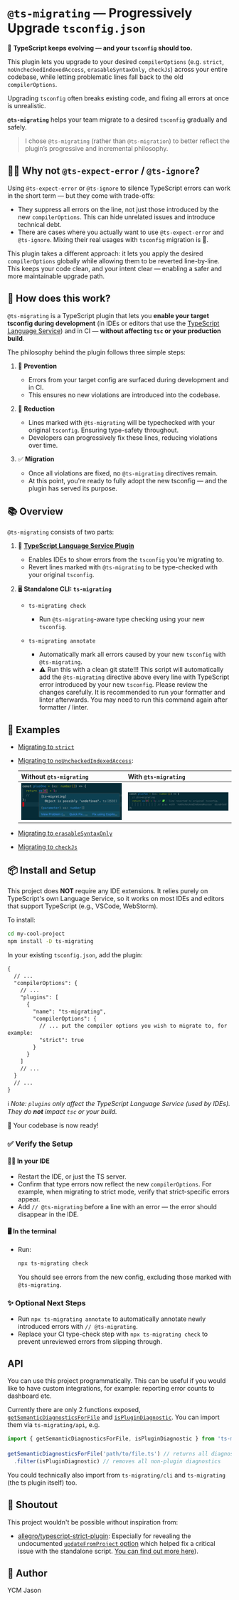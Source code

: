 # `@ts-migrating` — Progressively Upgrade `tsconfig.json`

🚀 **TypeScript keeps evolving — and your `tsconfig` should too.**

This plugin lets you upgrade to your desired `compilerOptions` (e.g. `strict`, `noUncheckedIndexedAccess`, `erasableSyntaxOnly`, `checkJs`) across your entire codebase, while letting problematic lines fall back to the old `compilerOptions`.

Upgrading `tsconfig` often breaks existing code, and fixing all errors at once is unrealistic.

**`@ts-migrating`** helps your team migrate to a desired `tsconfig` gradually and safely.

> I chose `@ts-migrating` (rather than `@ts-migration`) to better reflect the plugin’s progressive and incremental philosophy.

## 🙋‍♀️ Why not `@ts-expect-error` / `@ts-ignore`?

Using `@ts-expect-error` or `@ts-ignore` to silence TypeScript errors can work in the short term — but they come with trade-offs:

- They suppress all errors on the line, not just those introduced by the new `compilerOptions`. This can hide unrelated issues and introduce technical debt.
- There are cases where you actually want to use `@ts-expect-error` and `@ts-ignore`. Mixing their real usages with `tsconfig` migration is 🤮.

This plugin takes a different approach: it lets you apply the desired `compilerOptions` globally while allowing them to be reverted line-by-line. This keeps your code clean, and your intent clear — enabling a safer and more maintainable upgrade path.

## 🤖 How does this work?

`@ts-migrating` is a TypeScript plugin that lets you **enable your target tsconfig during development** (in IDEs or editors that use the [TypeScript Language Service](https://github.com/microsoft/typescript/wiki/Using-the-Language-Service-API)) and in CI — **without affecting `tsc` or your production build**.

The philosophy behind the plugin follows three simple steps:

1. 🛑 **Prevention**

   * Errors from your target config are surfaced during development and in CI.
   * This ensures no new violations are introduced into the codebase.

2. 🔧 **Reduction**

   * Lines marked with `@ts-migrating` will be typechecked with your original `tsconfig`. Ensuring type-safety throughout.
   * Developers can progressively fix these lines, reducing violations over time.

3. ✅ **Migration**

   * Once all violations are fixed, no `@ts-migrating` directives remain.
   * At this point, you're ready to fully adopt the new tsconfig — and the plugin has served its purpose.

## 📚 Overview

`@ts-migrating` consists of two parts:

1. 🔌 **[TypeScript Language Service Plugin](https://github.com/microsoft/TypeScript/wiki/Writing-a-Language-Service-Plugin)**

   * Enables IDEs to show errors from the `tsconfig` you're migrating to.
   * Revert lines marked with `@ts-migrating` to be type-checked with your original `tsconfig`.

2. 🖥️ **Standalone CLI: `ts-migrating`**

   * `ts-migrating check`

     * Run `@ts-migrating`-aware type checking using your new `tsconfig`.
   * `ts-migrating annotate`

     * Automatically mark all errors caused by your new `tsconfig` with `@ts-migrating`.
     * ⚠️ Run this with a clean git state!!! This script will automatically add the `@ts-migrating` directive above every line with TypeScript error introduced by your new `tsconfig`. Please review the changes carefully. It is recommended to run your formatter and linter afterwards. You may need to run this command again after formatter / linter.️

## 🎪 Examples

* [Migrating to `strict`](./examples/strict-mode-migration/src/index.ts)
* [Migrating to `noUncheckedIndexedAccess`](./examples/no-unchecked-indexed-access-migration/src/index.ts):

  | Without `@ts-migrating` | With `@ts-migrating` |
  | ----------------------- | -------------------- |
  | ![Migrating to noUncheckedIndexedAccess](./assets/ts-migrating-no-unchecked-indexed-access.png)  | ![Migrating to noUncheckedIndexedAccess marked](./assets/ts-migrating-no-unchecked-indexed-access-marked.png)  |

* [Migrating to `erasableSyntaxOnly`](./examples/erasable-syntax-only-migration/src/index.ts)
* [Migrating to `checkJs`](./examples/check-js-migration/src/index.js)

## 📦 Install and Setup

This project does **NOT** require any IDE extensions. It relies purely on TypeScript's own Language Service, so it works on most IDEs and editors that support TypeScript (e.g., VSCode, WebStorm).

To install:

```bash
cd my-cool-project
npm install -D ts-migrating
```

In your existing `tsconfig.json`, add the plugin:

```jsonc
{
  // ...
  "compilerOptions": {
    // ...
    "plugins": [
      {
        "name": "ts-migrating",
        "compilerOptions": {
          // ... put the compiler options you wish to migrate to, for example:
          "strict": true
        }
      }
    ]
    // ...
  }
  // ...
}
```

ℹ️ *Note: `plugins` only affect the TypeScript Language Service (used by IDEs). They do **not** impact `tsc` or your build.*

🎉 Your codebase is now ready!

### ✅ Verify the Setup

#### 🧑‍💻 In your IDE

* Restart the IDE, or just the TS server.
* Confirm that type errors now reflect the new `compilerOptions`. For example, when migrating to strict mode, verify that strict-specific errors appear.
* Add `// @ts-migrating` before a line with an error — the error should disappear in the IDE.

#### 🖥 In the terminal

* Run:

  ```bash
  npx ts-migrating check
  ```

  You should see errors from the new config, excluding those marked with `@ts-migrating`.

### ✨ Optional Next Steps

* Run `npx ts-migrating annotate` to automatically annotate newly introduced errors with `// @ts-migrating`.
* Replace your CI type-check step with `npx ts-migrating check` to prevent unreviewed errors from slipping through.

## API

You can use this project programmatically. This can be useful if you would like to have custom integrations, for example: reporting error counts to dashboard etc.

Currently there are only 2 functions exposed, [`getSemanticDiagnosticsForFile`](./src/api/getSemanticDiagnostics.ts) and [`isPluginDiagnostic`](./src/api/isPluginDiagnostic.ts). You can import them via `ts-migrating/api`, e.g.

```ts
import { getSemanticDiagnosticsForFile, isPluginDiagnostic } from 'ts-migrating/api';

getSemanticDiagnosticsForFile('path/to/file.ts') // returns all diagnostics using your new tsconfig, including non-plugin ones
  .filter(isPluginDiagnostic) // removes all non-plugin diagnostics
```

You could technically also import from `ts-migrating/cli` and `ts-migrating` (the ts plugin itself) too.

## 📣 Shoutout

This project wouldn't be possible without inspiration from:

* [allegro/typescript-strict-plugin](https://github.com/allegro/typescript-strict-plugin):
  Especially for revealing the undocumented [`updateFromProject` option](https://github.com/allegro/typescript-strict-plugin/blob/master/src/plugin/utils.ts#L28-L32) which helped fix a critical issue with the standalone script. [You can find out more here](./src/plugin/mod.ts#L31)).

## 👤 Author

YCM Jason
